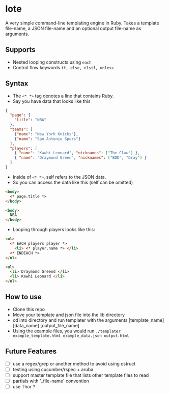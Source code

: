 # lote
A very simple command-line templating engine in Ruby. Takes a template file-name,
a JSON file-name and an optional output file-name as arguments.

## Supports
* Nested looping constructs using `each`
* Control flow keywords `if, else, elsif, unless`

## Syntax
* The `<* *>` tag denotes a line that contains Ruby.
* Say you have data that looks like this
```json
{
  "page": {
    "title": "NBA"
  },
  "teams": [
    {"name": "New York Knicks"},
    {"name": "San Antonio Spurs"}
  ],
  "players": [
    { "name": "Kawhi Leonard", "nicknames": ["The Claw"] },
    { "name": "Draymond Green", "nicknames": ["BDD", "Dray"] }
  ]
}
```
* Inside of `<* *>`, self refers to the JSON data.
* So you can access the data like this (self can be omitted)
```html
<body>
  <* page.title *>
</body>
```
```html
<body>
  NBA
</body>
```
* Looping through players looks like this:
```html
<ul>
  <* EACH players player *>
    <li> <* player.name *> </li>
  <* ENDEACH *>
</ul>
```
```html
<ul>
  <li> Draymond Greend </li>
  <li> Kawhi Leonard </li>
</ul>
```

## How to use
* Clone this repo
* Move your template and json file into the lib directory
* cd into directory and run templater with the arguments [template_name] [data_name] [output_file_name]
* Using the example files, you would run `./templater example_template.html example_data.json output.html`

## Future Features
- [ ] use a regex/grep or another method to avoid using ostruct
- [ ] testing using cucumber/rspec + aruba
- [ ] support master template file that lists other template files to read
- [ ] partials with '\_file-name' convention
- [ ] use Thor ?
